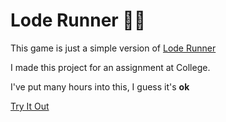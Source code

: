 # Lode Runner 🏃‍♂️

This game is just a simple version of [Lode Runner](https://en.wikipedia.org/wiki/Lode_Runner)

I made this project for an assignment at College.

I've put many hours into this, I guess it's **ok**

[Try It Out]("https://www.shitty-loadrunner.netlify.app")
